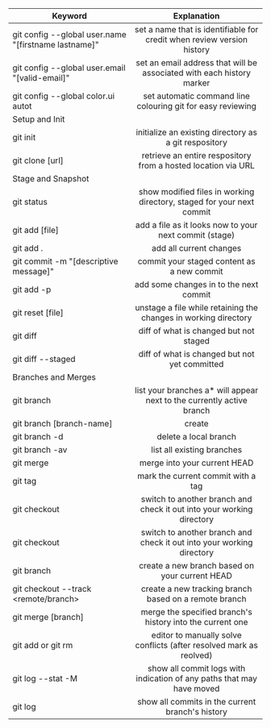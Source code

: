 


| Keyword | Explanation |
|--------|:-------------------------------:|
| git config --global user.name "[firstname lastname]" | set a name that is identifiable for credit when review version history |
| git config --global user.email "[valid-email]" | set an email address that will be associated with each history marker|
| git config --global color.ui autot | set automatic command line colouring git for easy reviewing
| Setup and Init| |
| git init | initialize an existing directory as a git respository|
| git clone [url] | retrieve an entire respository from a hosted location via URL|
| Stage and Snapshot|
| git status| show modified files in working directory, staged for your next commit|
| git add [file] | add a file as it looks now to your next commit (stage)|
| git add . | add all current changes|
| git commit -m "[descriptive message]"| commit your staged content as a new commit|
| git add -p <file> | add some changes in <file> to the next commit|
| git reset [file] | unstage a file while retaining the changes in working directory|
| git diff | diff of what is changed but not staged|
| git diff --staged| diff of what is changed but not yet committed|
| Branches and Merges| |
| git branch| list your branches a* will appear next to the currently active branch|
| git branch [branch-name]| create |a new branch at the current commit|
| git branch -d <branch>| delete a local branch|
| git branch -av| list all existing branches|
| git merge <branch>| merge <branch> into your current HEAD|
| git tag <tag-name>| mark the current commit with a tag |
| git checkout| switch to another branch and check it out into your working directory|
| git checkout <branch>| switch to another branch and check it out into your working directory|
| git branch <new-branch> | create a new branch based on your current HEAD |
| git checkout --track <remote/branch> | create a new tracking branch based on a remote branch |
| git merge [branch]| merge the specified branch's history into the current one|
| git add <resolved-file> or git rm <resolved-file>| editor to manually solve conflicts (after resolved mark as reolved)|
| git log --stat -M| show all commit logs with indication of any paths that may have moved|
| git log | show all commits in the current branch's history|
















